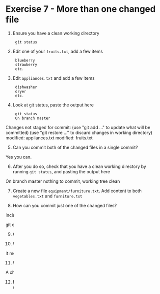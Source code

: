 # Exercise 7 - More than one changed file

1. Ensure you have a clean working directory

        git status

2. Edit one of your `fruits.txt`, add a few items

        blueberry
        strawberry
        etc.

3. Edit `appliances.txt` and add a few items

        dishwasher
        dryer
        etc.

4. Look at git status, paste the output here

        git status
        On branch master
Changes not staged for commit:
  (use "git add <file>..." to update what will be committed)
  (use "git restore <file>..." to discard changes in working directory)
        modified:   appliances.txt
        modified:   fruits.txt


5. Can you commit both of the changed files in a single commit?

Yes you can.

6. After you do so, check that you have a clean working directory by running `git status`, and pasting the output here

On branch master
nothing to commit, working tree clean


7. Create a new file `equipment/furniture.txt`. Add content to both `vegetables.txt` and `furniture.txt`

8. How can you commit just one of the changed files?

Include the name of the file after the comment.

git commit -m "Updated furniture list" furniture.txt

9. Check your `git status`

10. What does red text mean in the output of `git status`?

It means that the file is untracked and will not be committed.

11. What does green text mean in the output of `git status`?

A change is ready to be committed.

12. How can you make a single file show in both red and green in the output of `git status`?


If it is ready to be committed but has also been modified.